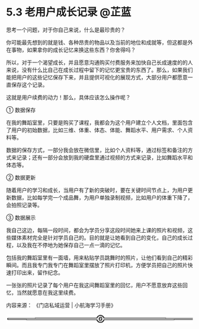 # 5.3 老用户成长记录 @芷蓝

思考一个问题，对于你自己来说，什么是最珍贵的？

你可能最先想到的就是钱、各种昂贵的物品以及当前的地位和成就等，但这都是外在事物，如果拿你的成长记忆来换这些东西？你舍得吗？

所以，对于一个渴望成长，并且愿意沟通购买付费服务来加快自己长成速度的的人来说，没有什么比自己在成长过程中留下的记忆更宝贵的东西了。那么，如果我们能把用户的这些记忆保存下来，并且提供可视化的展现方式，大部分用户都愿意一直保存这个记录。

这就是用户续费的动力！那么，具体应该怎么操作呢？

① 数据保存

在我的舞蹈室里，只要是购买了课程，我都会为这个用户建立个人文档，里面包含了用户的初始数据，比如三维、体重、体态、体能、舞蹈水平、用户需求、个人资料等。

数据的保存方式，一部分我会放在微信里，比如个人资料等，通过标签和备注的方式来记录；还有一部分会放到我的硬盘里通过视频的方式来记录，比如舞蹈水平和体态等。

② 数据更新

随着用户的学习和成长，当用户有了新的突破时，要在关键时间节点上，为用户更新数据，比如每学完一个成品舞，为用户单独录制视频，比如用户的体重下降了，会拍照记录等。

③ 数据展示

我自己这边，每隔一段时间，都会为学员分享这段时间她来上课的照片和视频，这些媒体素材完全是针对学员自己的。目的就是让她看到自己的变化，自己的成长过程，以及我在不停地为她保存自己一点一滴的记忆。

包括我的舞蹈室里有一面墙，用来粘贴学员跳舞时的照片，让他们看到自己的精彩瞬间。而且我专门我专门在舞蹈室里摆放了照片打印机，方便学员把自己的照片快速打印出来，留作纪念。

一张张的照片记录了每个用户在我这间舞蹈室里的回忆，用户不愿意放弃这些回忆，当然就愿意在我这里续费。

内容来源： 《门店私域运营 | 小航海学习手册》

![](img/70c086163efe63c67f3a76278afd7895.png)